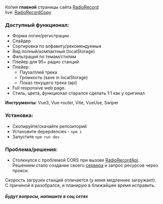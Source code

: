 Копия **главной** страницы сайта [RadioRecord](https://radiorecord.ru) <br/>
live: [RadioRecordCopy](https://radio-record-copy.netlify.app)

### Доступный функционал:
* Форма логин/регистрации
* Слайдер
* Сортировка по алфавиту/рекомендуемые
* Вид полный/компактный (localStorage)
* Фильтрация по темам/стилям
* Плейер для 95+ радио станций
* Плейер:
  * Пауза/плей трека
  * Громкость (save in localStorage)
  * Показ текущего трека (api)
* Full responsive web page.
* Стиль, цвета, функционал старался сделать 1:1 как у оригинал 

**Инструменты**: Vue3, Vue-router, Vite, VueUse, Swiper

### Установка:
* Скопируйте/скачайте репозиторий
* Установите depepdencies - `npm i`
* Запустите `npm run dev`


### Проблема/решения:
* Столкнулся с проблемой CORS при вызове [RadioRecordApi](https://www.radiorecord.ru/api/stations). Решением стало создание своего [сервера](https://radio-record-copy-api.vercel.app/) и запрос ресурсов через прокси. 

Скорость загрузки станций отличается (у меня медленнее загружает). С причиной я разобрался, и планирую в ближайшее время исправить. 

##### Будут вопросы, напишите в соц сетях
